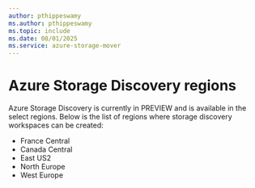 ```yaml
---
author: pthippeswamy
ms.author: pthippeswamy
ms.topic: include
ms.date: 08/01/2025
ms.service: azure-storage-mover
---
```


# Azure Storage Discovery regions

Azure Storage Discovery is currently in PREVIEW and is available in the select regions. Below is the list of regions where storage discovery workspaces can be created:

- France Central
- Canada Central
- East US2
- North Europe
- West Europe